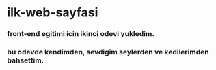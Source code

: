 # ilk-web-sayfasi
### front-end egitimi icin ikinci odevi yukledim.
### bu odevde kendimden, sevdigim seylerden ve kedilerimden bahsettim.
